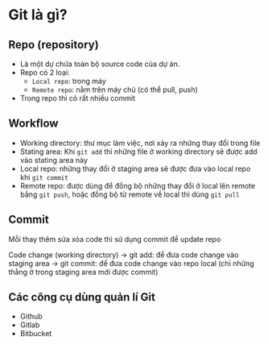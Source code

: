 # Git là gì?

## Repo (repository)
- Là một dự chứa toàn bộ source code của dự án.
- Repo có 2 loại:
  + `Local repo`: trong máy
  + `Remote repo`: nằm trên máy chủ (có thể pull, push)
- Trong repo thì có rất nhiều commit

## Workflow
- Working directory: thư mục làm việc, nơi xảy ra những thay đổi trong file
- Stating area: Khi `git add` thì những file ở working directory sẽ được add vào stating area này
- Local repo: những thay đổi ở staging area sẽ được đưa vào local repo khi `git commit`
- Remote repo: được dùng để đồng bộ những thay đổi ở local lên remote bằng `git push`, hoặc đồng bộ từ remote về local thì dùng `git pull`


## Commit
Mỗi thay thêm sửa xóa code thì sử dụng commit để update repo

Code change (working directory)
-> git add: để đưa code change vào staging area
-> git commit: để đưa code change vào repo local (chỉ những thằng ở trong staging area mới được commit)

## Các công cụ dùng quản lí Git
- Github
- Gitlab
- Bitbucket